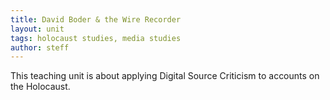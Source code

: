 ```yaml
---
title: David Boder & the Wire Recorder
layout: unit
tags: holocaust studies, media studies
author: steff
---
```


This teaching unit is about applying Digital Source Criticism to accounts on the Holocaust.